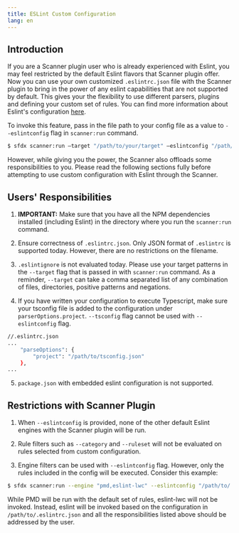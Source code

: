```yaml
---
title: ESLint Custom Configuration
lang: en
---
```


## Introduction

If you are a Scanner plugin user who is already experienced with Eslint, you may feel restricted by the default Eslint flavors that Scanner plugin offer. Now you can use your own customized `.eslintrc.json` file with the Scanner plugin to bring in the power of any eslint capabilities that are not supported by default. This gives your the flexibility to use different parsers, plugins and defining your custom set of rules. You can find more information about Eslint's configuration [here](https://eslint.org/docs/user-guide/configuring).

To invoke this feature, pass in the file path to your config file as a value to `--eslintconfig` flag in `scanner:run` command.

```bash
$ sfdx scanner:run —target "/path/to/your/target" —eslintconfig "/path/to/.eslintrc.json"
```

However, while giving you the power, the Scanner also offloads some responsibilities to you. Please read the following sections fully before attempting to use custom configuration with Eslint through the Scanner.

## Users' Responsibilities

1. **IMPORTANT:** Make sure that you have all the NPM dependencies installed (including Eslint) in the directory where you run the `scanner:run` command.

2. Ensure correctness of `.eslintrc.json`. Only JSON format of `.eslintrc` is supported today. However, there are no restrictions on the filename.

3. `.eslintignore` is not evaluated today. Please use your target patterns in the `--target` flag that is passed in with `scanner:run` command. As a reminder, `--target` can take a comma separated list of any combination of files, directories, positive patterns and negations.

4. If you have written your configuration to execute Typescript, make sure your tsconfig file is added to the configuration under `parserOptions.project`. `--tsconfig` flag cannot be used with `--eslintconfig` flag.
```bash
//.eslintrc.json
...
	"parseOptions": {
		"project": "/path/to/tsconfig.json"
	},
...
```

5. `package.json` with embedded eslint configuration is not supported.



## Restrictions with Scanner Plugin

1. When `--eslintconfig` is provided, none of the other default Eslint engines with the Scanner plugin will be run.

2. Rule filters such as `--category` and `--ruleset` will not be evaluated on rules selected from custom configuration.


3. Engine filters can be used with `--eslintconfig` flag. However, only the rules included in the config will be executed. Consider this example:
```bash
$ sfdx scanner:run --engine "pmd,eslint-lwc" --eslintconfig "/path/to/.eslintrc.json" --target "/target/path"
```
While PMD will be run with the default set of rules, eslint-lwc will not be invoked. Instead, eslint will be invoked based on the configuration in `/path/to/.eslintrc.json` and all the responsibilities listed above should be addressed by the user.
